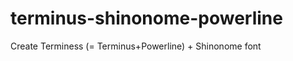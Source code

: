 terminus-shinonome-powerline
============================

Create Terminess (= Terminus+Powerline) + Shinonome font
